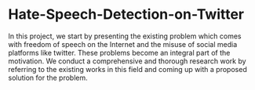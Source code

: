 # Hate-Speech-Detection-on-Twitter

In this project, we start by presenting the existing problem which comes with freedom of speech on the Internet and the misuse of social media platforms like twitter. These problems become an integral part of the motivation. We conduct a comprehensive and thorough research work by referring to the existing works in this field and coming up with a proposed solution for the problem.
